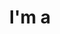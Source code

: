 ---
title : "I'm a"
# full screen navigation
first_name : "Jameson"
last_name : "Thai"
bg_image : "images/slider/background-3.jpg"
# animated text loop
occupations:
- "Data Scientist"
- "Software Engineer"
- "Database Engineer"
- "Adventerous Hiker"
- "Active Photographer"
- "Sourdough Enthuasist"
- "Graduate Student"

# slider background image loop
slider_images:
- "images/slider/background-1.jpg"
- "images/slider/background-2.jpg"
- "images/backgrounds/mission_peak.jpg"
- "images/slider/background-4.jpg"
- "images/slider/background-5.jpg"
- "images/slider/background-6.jpg"
- "images/slider/background-7.jpg"
- "images/slider/background-8.jpg"

# button
button:
  enable : true
  label : "HIRE ME"
  link : "Resume/JamesonThaiResume.pdf"


# custom style
custom_class: "" 
custom_attributes: "" 
custom_css: ""

---